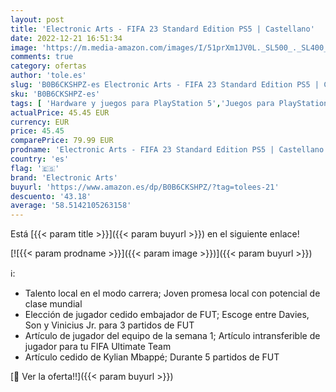 ```yaml
---
layout: post
title: 'Electronic Arts - FIFA 23 Standard Edition PS5 | Castellano'
date: 2022-12-21 16:51:34
image: 'https://m.media-amazon.com/images/I/51prXm1JV0L._SL500_._SL400_.jpg'
comments: true
category: ofertas
author: 'tole.es'
slug: 'B0B6CKSHPZ-es Electronic Arts - FIFA 23 Standard Edition PS5 | Castellano'
sku: 'B0B6CKSHPZ-es'
tags: [ 'Hardware y juegos para PlayStation 5','Juegos para PlayStation 5','Videojuegos','electronic arts','ps5','🇪🇸', ]
actualPrice: 45.45 EUR
currency: EUR
price: 45.45
comparePrice: 79.99 EUR
prodname: 'Electronic Arts - FIFA 23 Standard Edition PS5 | Castellano'
country: 'es'
flag: '🇪🇸'
brand: 'Electronic Arts'
buyurl: 'https://www.amazon.es/dp/B0B6CKSHPZ/?tag=tolees-21'
descuento: '43.18'
average: '58.5142105263158'
---
```


Está [{{< param title >}}]({{< param buyurl >}}) en el siguiente enlace!

[![{{< param prodname >}}]({{< param image >}})]({{< param buyurl >}})

ℹ️:

- Talento local en el modo carrera; Joven promesa local con potencial de clase mundial
- Elección de jugador cedido embajador de FUT; Escoge entre Davies, Son y Vinicius Jr. para 3 partidos de FUT
- Artículo de jugador del equipo de la semana 1; Artículo intransferible de jugador para tu FIFA Ultimate Team
- Artículo cedido de Kylian Mbappé; Durante 5 partidos de FUT

[🛒 Ver la oferta!!]({{< param buyurl >}})
